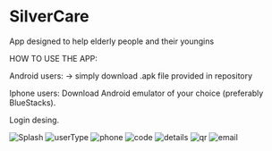 # SilverCare
App designed to help elderly people and their youngins

HOW TO USE THE APP:

Android users: 
  -> simply download .apk file provided in repository
 
Iphone users:
  Download Android emulator of your choice (preferably BlueStacks). 




Login desing.


![Splash](https://user-images.githubusercontent.com/37325745/139671683-0722c567-8688-4eb3-85aa-919890f50188.png) ![userType](https://user-images.githubusercontent.com/37325745/139671684-2b490a7a-ced3-4259-b423-2c088060501f.png) ![phone](https://user-images.githubusercontent.com/37325745/139671689-09cecf15-99fc-4ff2-98cc-73e2f28785e3.png) ![code](https://user-images.githubusercontent.com/37325745/139671692-a5d60a76-6f01-4a85-8e5d-f515b964400f.png) ![details](https://user-images.githubusercontent.com/37325745/139671695-b0900352-298c-412d-9bf1-9fbd8ccedd25.png) ![qr](https://user-images.githubusercontent.com/37325745/139671698-63ad6d5b-66cf-454c-baf6-8475bcba7715.png) ![email](https://user-images.githubusercontent.com/37325745/139671701-735c1869-8b5c-40c3-8905-20105c319b98.png)

